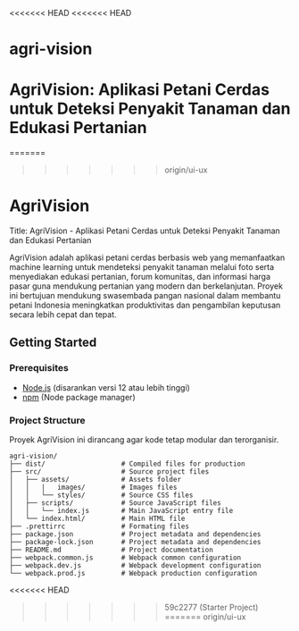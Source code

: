 <<<<<<< HEAD
<<<<<<< HEAD
# agri-vision
AgriVision: Aplikasi Petani Cerdas untuk Deteksi Penyakit Tanaman dan Edukasi Pertanian
=======
=======
>>>>>>> origin/ui-ux
# AgriVision

Title: AgriVision - Aplikasi Petani Cerdas untuk Deteksi Penyakit Tanaman dan Edukasi Pertanian

AgriVision adalah aplikasi petani cerdas berbasis web yang memanfaatkan machine learning untuk mendeteksi penyakit tanaman melalui foto serta menyediakan edukasi pertanian, forum komunitas, dan informasi harga pasar guna mendukung pertanian yang modern dan berkelanjutan. Proyek ini bertujuan mendukung swasembada pangan nasional dalam membantu petani Indonesia meningkatkan produktivitas dan pengambilan keputusan secara lebih cepat dan tepat.

## Getting Started

### Prerequisites

- [Node.js](https://nodejs.org/) (disarankan versi 12 atau lebih tinggi)
- [npm](https://www.npmjs.com/) (Node package manager)

### Project Structure

Proyek AgriVision ini dirancang agar kode tetap modular dan terorganisir.

```text
agri-vision/
├── dist/                   # Compiled files for production
├── src/                    # Source project files
│   ├── assets/             # Assets folder
│   │   |   images/         # Images files
│   │   └── styles/         # Source CSS files
│   ├── scripts/            # Source JavaScript files
│   │   └── index.js        # Main JavaScript entry file
│   └── index.html/         # Main HTML file
├── .prettirrc              # Formating files
├── package.json            # Project metadata and dependencies
├── package-lock.json       # Project metadata and dependencies
├── README.md               # Project documentation
├── webpack.common.js       # Webpack common configuration
├── webpack.dev.js          # Webpack development configuration
└── webpack.prod.js         # Webpack production configuration
```
<<<<<<< HEAD
>>>>>>> 59c2277 (Starter Project)
=======
>>>>>>> origin/ui-ux
